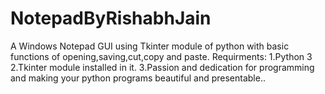 # NotepadByRishabhJain
A Windows Notepad GUI using Tkinter module of python with basic functions of opening,saving,cut,copy and paste. 
Requirments:
1.Python 3
2.Tkinter module installed in it.
3.Passion and dedication for programming and making your python programs beautiful and presentable..
